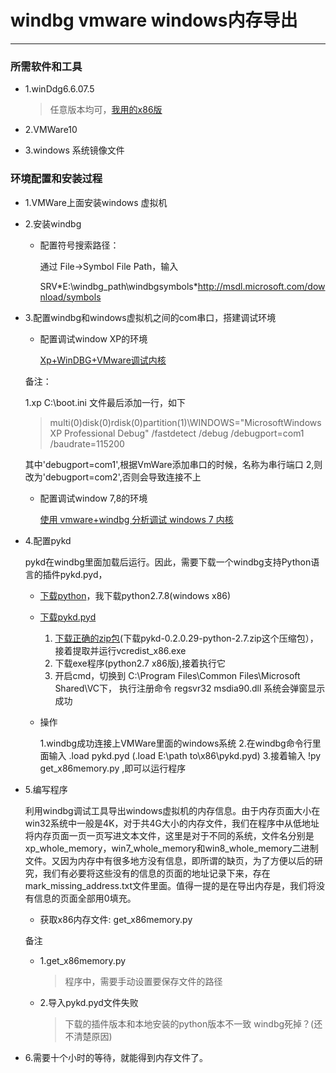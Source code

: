 # windbg vmware windows内存导出

---

### 所需软件和工具

* 1.winDdg6.6.07.5

    > 任意版本均可，[我用的x86版][1]

* 2.VMWare10

* 3.windows 系统镜像文件


### 环境配置和安装过程

* 1.VMWare上面安装windows 虚拟机

* 2.安装windbg

    * 配置符号搜索路径：

        通过 File→Symbol File Path，输入

        SRV\*E:\windbg_path\windbgsymbols\*http://msdl.microsoft.com/download/symbols

* 3.配置windbg和windows虚拟机之间的com串口，搭建调试环境

    * 配置调试window XP的环境

        [Xp+WinDBG+VMware调试内核][5]

    备注：

    1.xp C:\boot.ini 文件最后添加一行，如下

    > multi(0)disk(0)rdisk(0)partition(1)\WINDOWS="MicrosoftWindows XP Professional Debug" /fastdetect /debug /debugport=com1 /baudrate=115200

    其中'debugport=com1',根据VmWare添加串口的时候，名称为串行端口 2,则改为'debugport=com2',否则会导致连接不上

    * 配置调试window 7,8的环境

        [使用 vmware+windbg 分析调试 windows 7 内核][2]

* 4.配置pykd

    pykd在windbg里面加载后运行。因此，需要下载一个windbg支持Python语言的插件pykd.pyd，

    * [下载python][4]，我下载python2.7.8(windows x86)

    * [下载pykd.pyd][3]

        1. [下载正确的zip包][3](下载pykd-0.2.0.29-python-2.7.zip这个压缩包），接着提取并运行vcredist_x86.exe
        2. 下载exe程序(python2.7 x86版),接着执行它
        3. 开启cmd，切换到 C:\Program Files\Common Files\Microsoft Shared\VC下， 执行注册命令 regsvr32 msdia90.dll 系统会弹窗显示成功

    * 操作

        1.windbg成功连接上VMWare里面的windows系统
        2.在windbg命令行里面输入 .load pykd.pyd  (.load E:\path to\x86\pykd.pyd)
        3.接着输入 !py get_x86memory.py ,即可以运行程序

* 5.编写程序

    利用windbg调试工具导出windows虚拟机的内存信息。由于内存页面大小在win32系统中一般是4K，对于共4G大小的内存文件，我们在程序中从低地址将内存页面一页一页写进文本文件，这里是对于不同的系统，文件名分别是xp_whole_memory，win7_whole_memory和win8_whole_memory二进制文件。又因为内存中有很多地方没有信息，即所谓的缺页，为了方便以后的研究，我们有必要将这些没有的信息的页面的地址记录下来，存在mark_missing_address.txt文件里面。值得一提的是在导出内存是，我们将没有信息的页面全部用0填充。

    * 获取x86内存文件: get_x86memory.py

    备注
    * 1.get_x86memory.py

        > 程序中，需要手动设置要保存文件的路径

    * 2.导入pykd.pyd文件失败

        > 下载的插件版本和本地安装的python版本不一致
        > windbg死掉？(还不清楚原因)

* 6.需要十个小时的等待，就能得到内存文件了。


[1]: http://msdl.microsoft.com/download/symbols/debuggers/dbg_x86_6.6.07.5.exe
[2]: http://blog.chinaunix.net/uid-23254875-id-341011.html
[3]: http://pykd.codeplex.com/releases
[4]: https://www.python.org/downloads/
[5]: http://www.cnblogs.com/lzjsky/archive/2010/12/14/1905275.html

